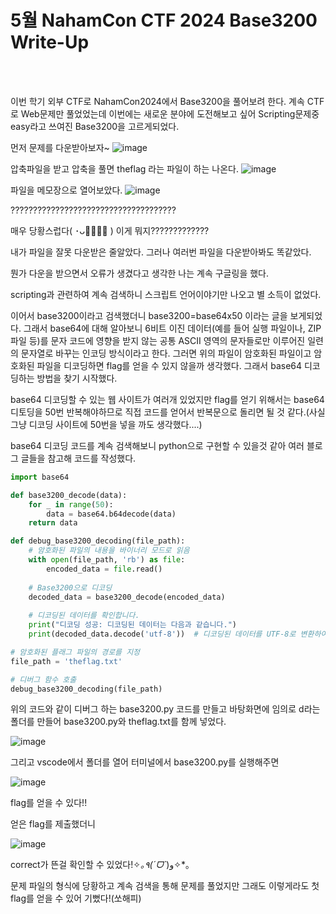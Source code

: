 <!DOCTYPE html>
<html>
<head>
        <link rel="stylesheet" type="text/css">
</head>
<body>
        <h1>5월 NahamCon CTF 2024 Base3200 Write-Up</h1>
</body>
<br>
<br>
</html>

이번 학기 외부 CTF로 NahamCon2024에서 Base3200을 풀어보려 한다. 계속 CTF로 Web문제만 풀었었는데 이번에는 새로운 분야에 도전해보고 싶어 Scripting문제중 easy라고 쓰여진 Base3200을 고르게되었다.

먼저 문제를 다운받아보자~
![image](https://github.com/teatree32/writeup/assets/164837312/49095f71-b49b-434e-8239-49a5064a4ab5)

압축파일을 받고 압축을 풀면 theflag 라는 파일이 하는 나온다.
![image](https://github.com/teatree32/writeup/assets/164837312/370a4aba-97d6-46d7-936e-950f90f01208)

파일을 메모장으로 열어보았다.
![image](https://github.com/teatree32/writeup/assets/164837312/ffdc6efa-b8d4-4319-86e2-26f66d39623e)

?????????????????????????????????????

매우 당황스럽다( ･ᴗ･̥̥̥ ) 이게 뭐지?????????????

내가 파일을 잘못 다운받은 줄알았다. 그러나 여러번 파일을 다운받아봐도 똑같았다.

뭔가 다운을 받으면서 오류가 생겼다고 생각한 나는 계속 구글링을 했다.

scripting과 관련하여 계속 검색하니 스크립트 언어이야기만 나오고 별 소득이 없었다. 

이어서 base3200이라고 검색했더니 base3200=base64x50 이라는 글을 보게되었다. 그래서 base64에 대해 알아보니 6비트 이진 데이터(예를 들어 실행 파일이나, ZIP 파일 등)를 문자 코드에 영향을 받지 않는 공통 ASCII 영역의 문자들로만 이루어진 일련의 문자열로 바꾸는 인코딩 방식이라고 한다. 그러면 위의 파일이 암호화된 파일이고 암호화된 파일을 디코딩하면 flag를 얻을 수 있지 않을까 생각했다. 그래서 base64 디코딩하는 방법을 찾기 시작했다.

base64 디코딩할 수 있는 웹 사이트가 여러개 있었지만 flag를 얻기 위해서는 base64 디토딩을 50번 반복해야하므로 직접 코드를 얻어서 반복문으로 돌리면 될 것 같다.(사실 그냥 디코딩 사이트에 50번을 넣을 까도 생각했다....)

base64 디코딩 코드를 계속 검색해보니 python으로 구현할 수 있을것 같아 여러 블로그 글들을 참고해 코드를 작성했다.
```python
import base64

def base3200_decode(data):
    for _ in range(50):
        data = base64.b64decode(data)
    return data

def debug_base3200_decoding(file_path):
    # 암호화된 파일의 내용을 바이너리 모드로 읽음
    with open(file_path, 'rb') as file:
        encoded_data = file.read()
    
    # Base3200으로 디코딩
    decoded_data = base3200_decode(encoded_data)
    
    # 디코딩된 데이터를 확인합니다.
    print("디코딩 성공: 디코딩된 데이터는 다음과 같습니다.")
    print(decoded_data.decode('utf-8'))  # 디코딩된 데이터를 UTF-8로 변환하여 출력

# 암호화된 플래그 파일의 경로를 지정
file_path = 'theflag.txt'

# 디버그 함수 호출
debug_base3200_decoding(file_path)
```
위의 코드와 같이 디버그 하는 base3200.py 코드를 만들고 바탕화면에 임의로 d라는 폴더를 만들어 base3200.py와 theflag.txt를 함께 넣었다. 

![image](https://github.com/teatree32/writeup/assets/164837312/1019d775-c7a7-4cf3-8c99-76e306fcdc6e)

그리고 vscode에서 폴더를 열어 터미널에서 base3200.py를 실행해주면

![image](https://github.com/teatree32/writeup/assets/164837312/92febae0-f1f5-4699-b86d-b361c7d51678)

flag를 얻을 수 있다!!

얻은 flag를 제출했더니 

![image](https://github.com/teatree32/writeup/assets/164837312/e833b624-bf0d-4528-89e3-de4fd749a2b9)

correct가 뜬걸 확인할 수 있었다!✧*｡٩(ˊᗜˋ*)و✧*｡

문제 파일의 형식에 당황하고 계속 검색을 통해 문제를 풀었지만 그래도 이렇게라도 첫 flag를 얻을 수 있어 기뻤다!(쏘해피)
